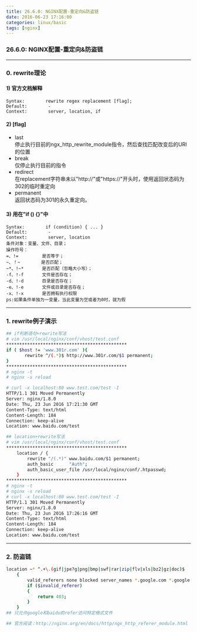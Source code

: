 ```yaml
---
title: 26.6.0: NGINX配置-重定向&防盗链
date: 2016-06-23 17:16:00
categories: linux/basic
tags: [nginx]
---
```

### 26.6.0: NGINX配置-重定向&防盗链

---

### 0. rewrite理论
#### 1) 官方文档解释
```
Syntax:        rewrite regex replacement [flag];  
Default:        -  
Context:        server, location, if
``` 

#### 2) [flag]
- last  
停止执行目前的ngx_http_rewrite_module指令，然后查找匹配改变后的URI的位置
- break  
仅停止执行目前的指令
- redirect  
在replacement字符串未以"http://"或"https://"开头时，使用返回状态码为302的临时重定向
- permanent   
返回状态码为301的永久重定向。

#### 3) 用在"if () {}"中
```
Syntax:        if (condition) { ... }
Default:        -
Context:        server, location
条件对象：变量、文件、目录；
操作符号：
=、!=         是否等于；
~、！~        是否匹配；
~*、!~*       是否匹配（忽略大小写）；
-f、!-f       文件是否存在；
-d、!-d       目录是否存在；
-e、!-e       文件或目录是否存在；
-x、!-x       是否拥有执行权限
ps:如果条件单独为一变量，当此变量为空或者为0时，就为假
```  

---

### 1. rewrite例子演示
``` bash
## if判断语句+rewrite写法
# vim /usr/local/nginx/conf/vhost/test.conf
**********************************************
if ( $host != 'www.301r.com' ){
       rewrite ^/(.*)$ http://www.301r.com/$1 permanent;
}
**********************************************
# nginx -t
# nginx -s reload

# curl -x localhost:80 www.test.com/test -I
HTTP/1.1 301 Moved Permanently
Server: nginx/1.8.0
Date: Thu, 23 Jun 2016 17:21:30 GMT
Content-Type: text/html
Content-Length: 184
Connection: keep-alive
Location: www.baidu.com/test

## location+rewrite写法
# vim /usr/local/nginx/conf/vhost/test.conf
**********************************************
    location / {
        rewrite "/(.*)" www.baidu.com/$1 permanent;
        auth_basic      "Auth";
        auth_basic_user_file /usr/local/nginx/conf/.htpasswd;
    }
**********************************************
# nginx -t
# nginx -s reload
# curl -x localhost:80 www.test.com/test -I
HTTP/1.1 301 Moved Permanently
Server: nginx/1.8.0
Date: Thu, 23 Jun 2016 17:26:16 GMT
Content-Type: text/html
Content-Length: 184
Connection: keep-alive
Location: www.baidu.com/test
```

---

### 2. 防盗链
``` bash
location ~* ^.+\.(gif|jpe?g|png|bmp|swf|rar|zip|flv|xls|bz2|gz|doc)$
    {
        valid_referers none blocked server_names *.google.com *.google.cn *.baidu.com;
        if ($invalid_referer)
        {
            return 403;
        }
    }
## 只允许google和baidu的refer访问特定格式文件

## 官方阅读：http://nginx.org/en/docs/http/ngx_http_referer_module.html```